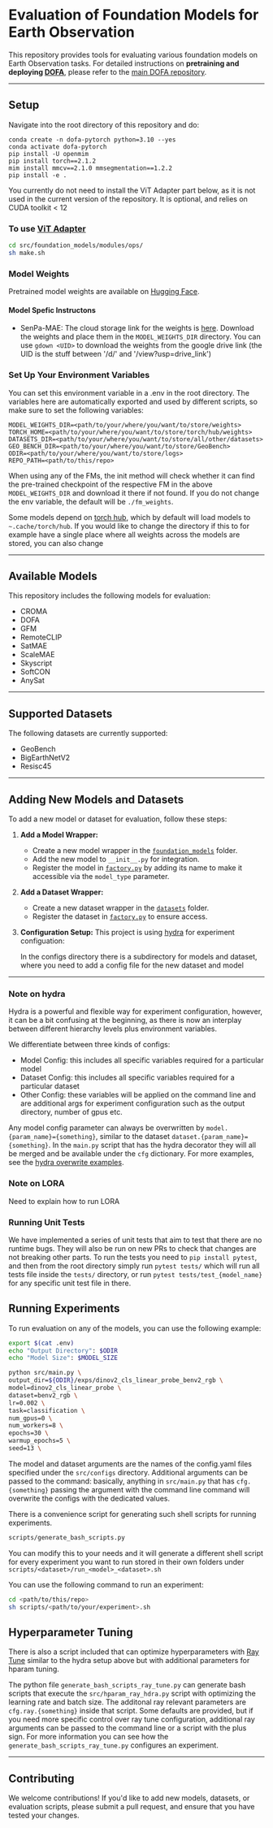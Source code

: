 # Evaluation of Foundation Models for Earth Observation

This repository provides tools for evaluating various foundation models on Earth Observation tasks. For detailed instructions on **pretraining and deploying [DOFA](https://arxiv.org/abs/2403.15356)**, please refer to the [main DOFA repository](https://github.com/zhu-xlab/DOFA).

---

## Setup

Navigate into the root directory of this repository and do:
```
conda create -n dofa-pytorch python=3.10 --yes
conda activate dofa-pytorch
pip install -U openmim
pip install torch==2.1.2
mim install mmcv==2.1.0 mmsegmentation==1.2.2
pip install -e .
```

You currently do not need to install the ViT Adapter part below, as it is not used in the current version of the repository. It is optional, and relies on CUDA toolkit < 12

### To use [ViT Adapter](https://arxiv.org/abs/2205.08534)
```bash
cd src/foundation_models/modules/ops/
sh make.sh
```


### Model Weights
Pretrained model weights are available on [Hugging Face](https://huggingface.co/XShadow/GeoFMs).

#### Model Spefic Instructons
- SenPa-MAE: The cloud storage link for the weights is [here](https://drive.google.com/file/d/16IoG47yzdyUnPqUgaV8ofeja5RgQjlAz/view?usp=drive_link). Download the weights and place them in the `MODEL_WEIGHTS_DIR` directory.
You can use `gdown <UID>` to download the weights from the google drive link (the UID is the stuff between '/d/' and '/view?usp=drive_link')

### Set Up Your Environment Variables

You can set this environment variable in a .env in the root directory. The variables here are automatically exported and used by different scripts, so make sure to set the following variables:

```shell
MODEL_WEIGHTS_DIR=<path/to/your/where/you/want/to/store/weights>
TORCH_HOME=<path/to/your/where/you/want/to/store/torch/hub/weights>
DATASETS_DIR=<path/to/your/where/you/want/to/store/all/other/datasets>
GEO_BENCH_DIR=<path/to/your/where/you/want/to/store/GeoBench>
ODIR=<path/to/your/where/you/want/to/store/logs>
REPO_PATH=<path/to/this/repo>
```

When using any of the FMs, the init method will check whether it can find the pre-trained checkpoint of the respective FM in the above `MODEL_WEIGHTS_DIR` and download it there if not found. If you do not change the env
variable, the default will be `./fm_weights`.

Some models depend on [torch hub](https://pytorch.org/docs/stable/hub.html#where-are-my-downloaded-models-saved), which by default will load models to `~.cache/torch/hub`. If you would like to change the directory if this to
for example have a single place where all weights across the models are stored, you can also change


---

## Available Models

This repository includes the following models for evaluation:

- CROMA
- DOFA
- GFM
- RemoteCLIP
- SatMAE
- ScaleMAE
- Skyscript
- SoftCON
- AnySat

---

## Supported Datasets

The following datasets are currently supported:

- GeoBench
- BigEarthNetV2
- Resisc45

---

## Adding New Models and Datasets

To add a new model or dataset for evaluation, follow these steps:

1. **Add a Model Wrapper:**
   - Create a new model wrapper in the [`foundation_models`](foundation_models) folder.
   - Add the new model to `__init__.py` for integration.
   - Register the model in [`factory.py`](factory.py) by adding its name to make it accessible via the `model_type` parameter.

2. **Add a Dataset Wrapper:**
   - Create a new dataset wrapper in the [`datasets`](datasets) folder.
   - Register the dataset in [`factory.py`](factory.py) to ensure access.
   
3. **Configuration Setup:**
   This project is using [hydra](https://hydra.cc/docs/1.3/intro/) for experiment configuation:

   In the configs directory there is a subdirectory for models and dataset, where you need to add
   a config file for the new dataset and model

---

### Note on hydra

Hydra is a powerful and flexible way for experiment configuration, however, it can be a bit confusing at the beginning, as there is now an interplay between different hierarchy levels plus environment variables. 

We differentiate between three kinds of configs:

- Model Config: this includes all specific variables required for a particular model
- Dataset Config: this includes all specific variables required for a particular dataset
- Other Config: these variables will be applied on the command line and are additional args for experiment configuration such as the output directory, number of gpus etc.

Any model config parameter can always be overwritten by `model.{param_name}={something}`, similar to the dataset `dataset.{param_name}={something}`. In the `main.py` script that has the hydra decorator they will all be merged and be available under the `cfg` dictionary. For more examples, see the [hydra overwrite examples](https://hydra.cc/docs/advanced/override_grammar/basic/#basic-examples).

### Note on LORA

Need to explain how to run LORA

### Running Unit Tests

We have implemented a series of unit tests that aim to test that there are no runtime bugs. They will also be run on new PRs to check that changes are not breaking other parts. To run the tests you need to `pip install pytest`, and then from the root directory simply run `pytest tests/` which will run all tests file inside the `tests/` directory, or run `pytest tests/test_{model_name}` for any specific unit test file in there.


## Running Experiments

To run evaluation on any of the models, you can use the following example:


```bash
export $(cat .env)
echo "Output Directory": $ODIR
echo "Model Size": $MODEL_SIZE

python src/main.py \
output_dir=${ODIR}/exps/dinov2_cls_linear_probe_benv2_rgb \
model=dinov2_cls_linear_probe \
dataset=benv2_rgb \
lr=0.002 \
task=classification \
num_gpus=0 \
num_workers=8 \
epochs=30 \
warmup_epochs=5 \
seed=13 \
```


The model and dataset arguments are the names of the config.yaml files specified under the `src/configs` directory. Additional arguments can be passed to the command: basically, anything in `src/main.py` that has `cfg.{something}` passing the argument with the command line command will overwrite the configs with the dedicated values.

There is a convenience script for generating such shell scripts for running experiments. 

```bash
scripts/generate_bash_scripts.py
```

You can modify this to your needs and it will generate a different shell script for every experiment you want to run stored in their own folders under `scripts/<dataset>/run_<model>_<dataset>.sh`


You can use the following command to run an experiment:
```bash
cd <path/to/this/repo>
sh scripts/<path/to/your/experiment>.sh
```

## Hyperparameter Tuning

There is also a script included that can optimize hyperparameters with [Ray Tune](https://docs.ray.io/en/latest/tune/index.html) similar to the hydra setup above but with additional parameters for hparam tuning.

The python file `generate_bash_scripts_ray_tune.py` can generate bash scripts that execute the `src/hparam_ray_hdra.py` script with optimizing the learning rate and batch size. The additonal ray relevant parameters are `cfg.ray.{something}` inside that script. Some defaults are provided, but if you need more specific control over ray tune configuration, additional ray arguments can be passed to the command line or a script with the plus sign. For more information you can see how the `generate_bash_scripts_ray_tune.py` configures an experiment.

---

## Contributing

We welcome contributions! If you'd like to add new models, datasets, or evaluation scripts, please submit a pull request, and ensure that you have tested your changes.
